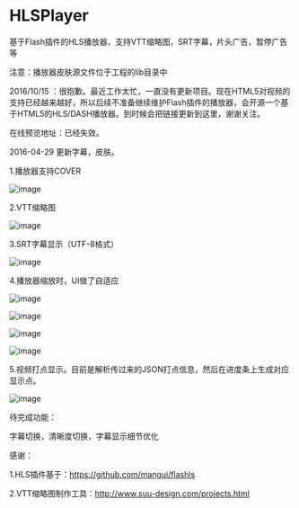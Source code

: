 # HLSPlayer
基于Flash插件的HLS播放器，支持VTT缩略图，SRT字幕，片头广告，暂停广告等


注意：播放器皮肤源文件位于工程的lib目录中

2016/10/15 ：很抱歉。最近工作太忙，一直没有更新项目。现在HTML5对视频的支持已经越来越好，所以后续不准备继续维护Flash插件的播放器，会开源一个基于HTML5的HLS/DASH播放器。到时候会把链接更新到这里，谢谢关注。



在线预览地址：已经失效。


2016-04-29 更新字幕，皮肤。


1.播放器支持COVER


![image](https://github.com/luojianghong/HLSPlayer/blob/master/shots/shot05.png?raw=true)


2.VTT缩略图


![image](https://github.com/luojianghong/HLSPlayer/blob/master/shots/shot06.png?raw=true)


3.SRT字幕显示（UTF-8格式）


![image](https://github.com/luojianghong/HLSPlayer/blob/master/shots/shot07.png?raw=true)


4.播放器缩放时，UI做了自适应


![image](https://github.com/luojianghong/HLSPlayer/blob/master/shots/shot01.png?raw=true)


![image](https://github.com/luojianghong/HLSPlayer/blob/master/shots/shot02.png?raw=true)


![image](https://github.com/luojianghong/HLSPlayer/blob/master/shots/shot03.png?raw=true)


![image](https://github.com/luojianghong/HLSPlayer/blob/master/shots/shot04.png?raw=true)



5.视频打点显示。目前是解析传过来的JSON打点信息，然后在进度条上生成对应显示点。


![image](https://github.com/luojianghong/HLSPlayer/blob/master/shots/shot08.png?raw=true)



待完成功能：


字幕切换，清晰度切换，字幕显示细节优化


感谢：


1.HLS插件基于：https://github.com/mangui/flashls


2.VTT缩略图制作工具：http://www.suu-design.com/projects.html
